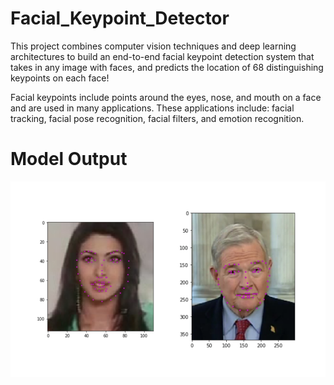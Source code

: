 # Facial_Keypoint_Detector

This project combines computer vision techniques and deep learning architectures to build an end-to-end facial keypoint detection system that takes in any image with faces, and predicts the location of 68 distinguishing keypoints on each face!

Facial keypoints include points around the eyes, nose, and mouth on a face and are used in many applications. These applications include: facial tracking, facial pose recognition, facial filters, and emotion recognition. 

# Model Output
![](images/key_pts_example.png)
